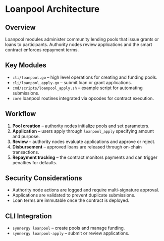 # Loanpool Architecture

## Overview
Loanpool modules administer community lending pools that issue grants or loans to participants. Authority nodes review applications and the smart contract enforces repayment terms.

## Key Modules
- `cli/loanpool.go` – high level operations for creating and funding pools.
- `cli/loanpool_apply.go` – submit loan or grant applications.
- `cmd/scripts/loanpool_apply.sh` – example script for automating submissions.
- `core` loanpool routines integrated via opcodes for contract execution.

## Workflow
1. **Pool creation** – authority nodes initialize pools and set parameters.
2. **Application** – users apply through `loanpool_apply` specifying amount and purpose.
3. **Review** – authority nodes evaluate applications and approve or reject.
4. **Disbursement** – approved loans are released through on-chain transactions.
5. **Repayment tracking** – the contract monitors payments and can trigger penalties for defaults.

## Security Considerations
- Authority node actions are logged and require multi-signature approval.
- Applications are validated to prevent duplicate submissions.
- Loan terms are immutable once the contract is deployed.

## CLI Integration
- `synnergy loanpool` – create pools and manage funding.
- `synnergy loanpool-apply` – submit or review applications.
